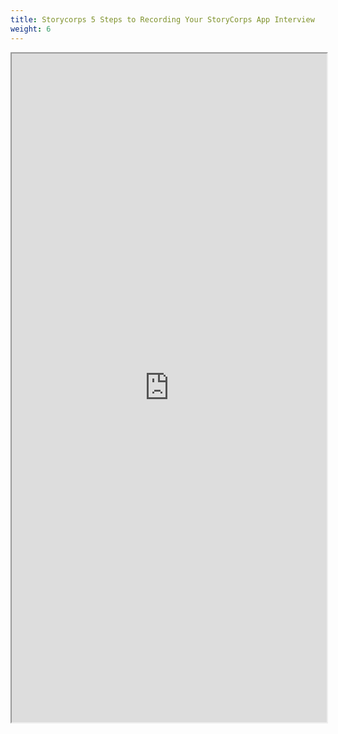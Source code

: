 ```yaml
---
title: Storycorps 5 Steps to Recording Your StoryCorps App Interview
weight: 6
---
```


<iframe src="https://drive.google.com/file/d/13LYGB400DbW6V-uHyFy4qsp8Kis5jvTdS0Hd3bPfZM4ifAkc4wEGqMGMLNXC6j2d_O6UUnsxJCqE--wv/preview" width="100%" height="1070"></iframe>